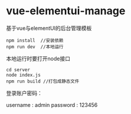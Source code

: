 # vue-elementui-manage
基于vue与elementUI的后台管理模板

    npm install  //安装依赖
    npm run dev  //本地运行

本地运行时要打开node接口

    cd server
    node index.js
    npm run build //打包成静态文件

登录账户密码：

username : admin
password : 123456